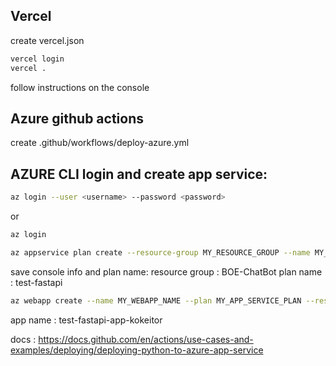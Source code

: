## Vercel
create vercel.json
```sh
vercel login
vercel .
```
follow instructions on the console

## Azure github actions
create .github/workflows/deploy-azure.yml

## AZURE CLI login and create app service:
```sh
az login --user <username> --password <password>
```
or
```sh	
az login

az appservice plan create --resource-group MY_RESOURCE_GROUP --name MY_APP_SERVICE_PLAN --is-linux 
```
save console info and plan name: 
resource group : BOE-ChatBot
plan name : test-fastapi

```sh	
az webapp create --name MY_WEBAPP_NAME --plan MY_APP_SERVICE_PLAN --resource-group MY_RESOURCE_GROUP --runtime "python|3.11"
```
app name : test-fastapi-app-kokeitor

docs : https://docs.github.com/en/actions/use-cases-and-examples/deploying/deploying-python-to-azure-app-service